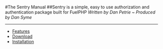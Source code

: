 #The Sentry Manual
##Sentry is a simple, easy to use authorization and authentication package built for FuelPHP
_Written by Dan Petrie ~ Produced by Dan Syme_

----------

* [Features](#features "manuals/nesty/introduction/features")
* [Download](#download "manual/nesty/introduction/download")
* [Installation](#installation "manuals/nesty/introduction/installation")
